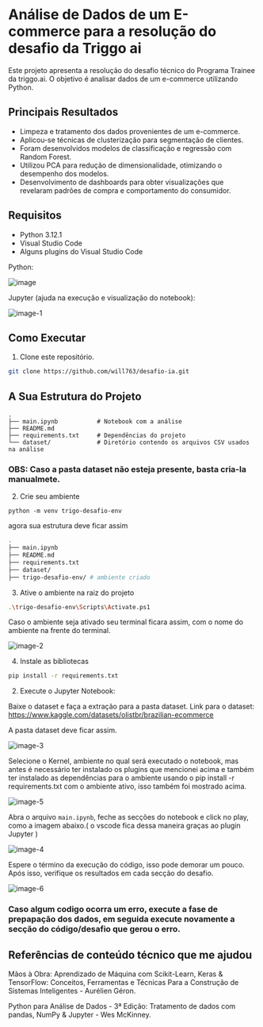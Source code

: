 # Análise de Dados de um E-commerce para a resolução do desafio da Triggo ai

Este projeto apresenta a resolução do desafio técnico do Programa Trainee da triggo.ai. O objetivo é analisar dados de um e-commerce utilizando Python.

## Principais Resultados

- Limpeza e tratamento dos dados provenientes de um e-commerce.
- Aplicou-se técnicas de clusterização para segmentação de clientes.
- Foram desenvolvidos modelos de classificação e regressão com Random Forest.
- Utilizou PCA para redução de dimensionalidade, otimizando o desempenho dos modelos.
- Desenvolvimento de dashboards para obter visualizações que revelaram padrões de compra e comportamento do consumidor.

## Requisitos

- Python 3.12.1
- Visual Studio Code
- Alguns plugins do Visual Studio Code

Python:

![image](https://github.com/user-attachments/assets/fd5504d5-70fb-4b4c-8955-78acfde36000)

Jupyter (ajuda na execução e visualização do notebook):

![image-1](https://github.com/user-attachments/assets/23533236-2979-4439-a035-3a3d5ffa9476)

## Como Executar

1. Clone este repositório.
```bash
git clone https://github.com/will763/desafio-ia.git
```

## A Sua Estrutura do Projeto

```
.
├── main.ipynb           # Notebook com a análise
├── README.md            
├── requirements.txt     # Dependências do projeto
└── dataset/             # Diretório contendo os arquivos CSV usados na análise
```
### OBS: Caso a pasta dataset não esteja presente, basta cria-la manualmete.

2. Crie seu ambiente
```
python -m venv trigo-desafio-env
```

agora sua estrutura deve ficar assim

```bash
.
├── main.ipynb           
├── README.md            
├── requirements.txt     
├── dataset/
├── trigo-desafio-env/ # ambiente criado
```

3. Ative o ambiente na raiz do projeto
```bash
.\trigo-desafio-env\Scripts\Activate.ps1
``` 
Caso o ambiente seja ativado seu terminal ficara assim, com o nome do ambiente na frente do terminal.

![image-2](https://github.com/user-attachments/assets/5633d50b-44d1-420f-941f-5da287893d5f)


4. Instale as bibliotecas 
```bash
pip install -r requirements.txt
```
2. Execute o Jupyter Notebook:

Baixe o dataset  e faça a extração para a pasta dataset.
Link para o dataset: https://www.kaggle.com/datasets/olistbr/brazilian-ecommerce

A pasta dataset deve ficar assim.

![image-3](https://github.com/user-attachments/assets/668ee486-8bc1-4f84-8297-0453e6bc3503)

Selecione o Kernel, ambiente no qual será executado o notebook, mas antes é necessário ter instalado os plugins que mencionei acima e também ter instalado as dependências para o ambiente usando o pip install -r requirements.txt com o ambiente ativo, isso também foi mostrado acima.

![image-5](https://github.com/user-attachments/assets/6ef7f543-143f-4d14-b990-5758f1a32f6f)

Abra o arquivo `main.ipynb`, feche as secções do notebook e click no play, como a imagem abaixo.( o vscode fica dessa maneira graças ao plugin Jupyter )

![image-4](https://github.com/user-attachments/assets/76eae754-a19e-4c68-8fef-29643496fca0)

Espere o término da execução do código, isso pode demorar um pouco. Após isso, verifique os resultados em cada secção do desafio.

![image-6](https://github.com/user-attachments/assets/28772f95-c79b-449f-813f-57520d3f83fb)

### Caso algum codigo ocorra um erro, execute a fase de prepapação dos dados, em seguida execute novamente a secção do código/desafio que gerou o erro.

## Referências de conteúdo técnico que me ajudou
Mãos à Obra: Aprendizado de Máquina com Scikit-Learn, Keras & TensorFlow: Conceitos, Ferramentas e Técnicas Para a Construção de Sistemas Inteligentes -  Aurélien Géron.

Python para Análise de Dados - 3ª Edição: Tratamento de dados com pandas, NumPy & Jupyter - Wes McKinney.
